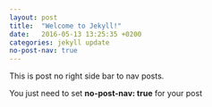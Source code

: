 ```yaml
---
layout: post
title:  "Welcome to Jekyll!"
date:   2016-05-13 13:25:35 +0200
categories: jekyll update
no-post-nav: true
---
```


This is post no right side bar to nav posts.

You just need to set **no-post-nav: true** for your post